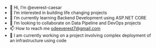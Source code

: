 - 👋 Hi, I’m @everest-caesar
- 👀 I’m interested in building life changing projects
- 🌱 I’m currently learning Backend Development using ASP.NET CORE
- 💞️ I’m looking to collaborate on Data Pipeline and DevOps projects 
- 📫 How to reach me odeeverest7@gmail.com
- 👣 I am currently working on a project involving complex deployment of an infrastructure using code

<!---
everest-caesar/everest-caesar is a ✨ special ✨ repository because its `README.md` (this file) appears on your GitHub profile.
You can click the Preview link to take a look at your changes.
--->
